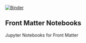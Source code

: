 [![Binder](https://mybinder.org/badge_logo.svg)](https://mybinder.org/v2/gh/front-matter/notebooks)

## Front Matter Notebooks

Jupyter Notebooks for Front Matter
